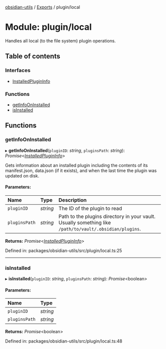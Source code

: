 [obsidian-utils](../README.md) / [Exports](../modules.md) / plugin/local

# Module: plugin/local

Handles all local (to the file system) plugin operations.

## Table of contents

### Interfaces

- [InstalledPluginInfo](../interfaces/plugin_local.installedplugininfo.md)

### Functions

- [getInfoOnInstalled](plugin_local.md#getinfooninstalled)
- [isInstalled](plugin_local.md#isinstalled)

## Functions

### getInfoOnInstalled

▸ **getInfoOnInstalled**(`pluginID`: *string*, `pluginsPath`: *string*): *Promise*<[*InstalledPluginInfo*](../interfaces/plugin_local.installedplugininfo.md)\>

Gets information about an installed plugin including the contents of
its manifest.json, data.json (if it exists), and when the last time the
plugin was updated on disk.

#### Parameters:

Name | Type | Description |
:------ | :------ | :------ |
`pluginID` | *string* | The ID of the plugin to read    |
`pluginsPath` | *string* | Path to the plugins directory in your vault. Usually something like `/path/to/vault/.obsidian/plugins`.   |

**Returns:** *Promise*<[*InstalledPluginInfo*](../interfaces/plugin_local.installedplugininfo.md)\>

Defined in: packages/obsidian-utils/src/plugin/local.ts:25

___

### isInstalled

▸ **isInstalled**(`pluginID`: *string*, `pluginsPath`: *string*): *Promise*<boolean\>

#### Parameters:

Name | Type |
:------ | :------ |
`pluginID` | *string* |
`pluginsPath` | *string* |

**Returns:** *Promise*<boolean\>

Defined in: packages/obsidian-utils/src/plugin/local.ts:48
